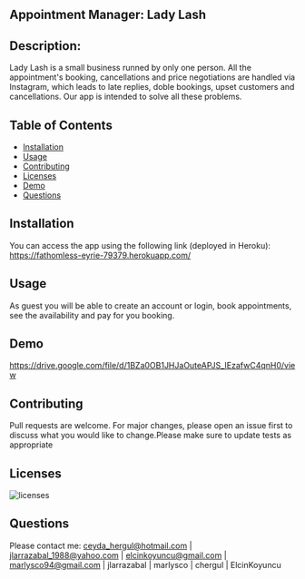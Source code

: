  ## Appointment Manager: Lady Lash

 ## Description:
 Lady Lash is a small business runned by only one person. All the appointment's booking, cancellations and price negotiations are handled via Instagram, which leads to late replies, doble bookings, upset customers and cancellations. Our app is intended to solve all these problems.

 ## Table of Contents
- [Installation](#Installation)
- [Usage](#Usage) 
- [Contributing](#Contributing)
- [Licenses](#Licenses)
- [Demo](#Demo)
- [Questions](#Questions)

 ## Installation
 You can access the app using the following link (deployed in Heroku):
 https://fathomless-eyrie-79379.herokuapp.com/

 ## Usage
 As guest you will be able to create an account or login, book appointments, see the availability and pay for you booking.

 ## Demo
 https://drive.google.com/file/d/1BZa0OB1JHJaOuteAPJS_IEzafwC4qnH0/view
 
 ## Contributing
 Pull requests are welcome. For major changes, please open an issue first to discuss what you would like to change.Please make sure to update tests as appropriate

 ## Licenses
 ![licenses](https://img.shields.io/badge/License-MIT-green.svg "License Badge")

 ## Questions
 Please contact me:
 ceyda_hergul@hotmail.com | jlarrazabal_1988@yahoo.com | elcinkoyuncu@gmail.com | marlysco94@gmail.com | jlarrazabal | marlysco | chergul | ElcinKoyuncu 
 
